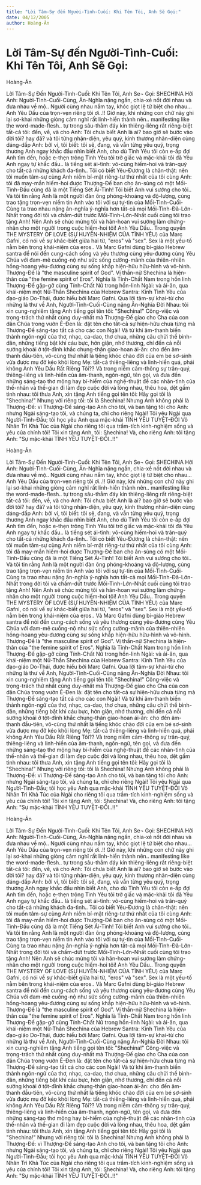 ```yaml
---
title: "Lời Tâm-Sự đến Người-Tình-Cuối: Khi Tên Tôi, Anh Sẽ Gọi:"
date: 04/12/2005
author: Hoàng-Ân
---
```


# Lời Tâm-Sự đến Người-Tình-Cuối: Khi Tên Tôi, Anh Sẽ Gọi:

Hoàng-Ân


Lời Tâm-Sự Đến Người-Tình-Cuối: Khi Tên Tôi, Anh Se¬ Gọi: SHECHINA
Hỡi Anh: Người-Tình-Cuối-Cùng, Ân-Nghĩa nặng ngần, chia-xẻ nốt đời nhau và đưa nhau về mộ.. Người cùng nhau nắm tay, khóc giọt lệ tử biệt cho nhau...
    Anh Yêu Dấu của trọn-vẹn riêng tôi ơi..!!
    Giờ này, khi những con chữ này ghi lại sơ-khai những giòng cảm nghĩ rất linh-hiển thành nên.. manifesting like the word-made-flesh.. tự trong sâu-thẳm đáy kín thiêng-liêng rất riêng-biệt tất-cả tôi: đến, về, và cho Anh: Tôi chưa biết Anh là ai? bao giờ sẽ bước vào đời tôi? hay đã? và tôi từng nhận-diện, yêu quý, kính thương nhân-diện cùng dáng-dấp Anh: bởi vì, tôi biết: tôi sẽ, đang, và vẫn từng yêu quý, trọng thương Anh ngay khắc đầu nhìn biết Anh, cho dù Tình Yêu tôi còn e-ấp đợi Anh tìm đến, hoặc e-thẹn trông Tình Yêu tôi trở giấc và mặc-khải tôi đã Yêu Anh ngay tự khắc đầu.. là tiếng sét ái-tình: vô-cùng hiếm-hoi và trân-quý cho tất-cả những khách đa-tình..  Tôi có biết Yêu-Đương là chân-thật: nên tôi muốn tâm-sự cùng Anh niềm bí-mật riêng-tư thứ nhất của tôi cùng Anh: tôi đã may-mắn hiếm-hoi được Thượng-Đế ban cho ân-sủng có một Mối-Tình-Đầu cũng đã là một Tiếng Sét Ái-Tình!  Tôi biết Anh vui sướng cho tôi.. Và tôi tin rằng Anh là một người đàn ông phóng-khoáng và độ-lượng, cùng trao tặng trọn-vẹn niềm tin Anh vào tôi với sự tự-tin của Mối-Tình-Cuối-Cùng ta trao nhau nặng ân-nghĩa ý-nghĩa hơn tất-cả mọi Mối-Tình-Đã-Lớn-Nhất trong đời tôi và chấm-dứt trước Mối-Tình-Lớn-Nhất cuối cùng tôi trao tặng Anh!  Nên Anh sẽ chúc mừng tôi và hân-hoan vui sướng làm chứng-nhân cho một người trong cuộc hiếm-hoi tôi!
     Anh Yêu Dấu..
     Trong quyển THE MYSTERY OF LOVE (SỰ HUYỀN-NHIỆM CỦA TÌNH YÊU) của Marc Gafni, có nói về sự khác-biết giữa hai từ, "eros" và "sex".  Sex là một yếu-tố nằm bên trong khái-niệm của eros.. Và Marc Gafni dùng bí-giáo Hebrew santra để nói đến cung-cách sống và yêu thương cùng yêu-đương cùng Yêu Chúa với đam-mê cuồng-nộ như sức sống cường-mãnh của thiên-nhiên hồng-hoang yêu-đương cùng sự sống khắp hiện-hữu hữu-hình và vô-hình.
      Thượng-Đế là "the masculine spirit of God".  Vị thần-nữ Shechina là hiện-thân của "the femine spirit of Eros".  Nghĩa là Tính-Chất Nam trong hồn linh Thượng-Đế gặp-gỡ cùng Tính-Chất Nữ trong hồn-linh Ngài: và ái-ân, qua khái-niệm một Nữ-Thần Shechina của Hebrew Santra: Kinh Tình Yêu của đạo-giáo Do-Thái, được hiểu bởi Marc Gafni.
      Qua lời tâm-sự khai-từ cho những lá thư về Anh, Người-Tình-Cuối-Cùng nặng Ân-Nghĩa Đời Nhau: tôi xin cung-nghiêm tặng Anh tiếng gọi tên tôi: "Shechina!"  Công-việc và trọng-trách thứ nhất cùng duy-nhất mà Thượng-Đế giao cho Cha của con dân Chúa trong vườn Ê-Đen là: đặt tên cho tất-cả sự hiện-hữu chưa từng mà Thượng-Đế sáng-tạo tất cả cho các con Ngài!  Và từ khi âm-thanh biến thành ngôn-ngữ của thơ, nhạc, ca-dao, thơ chua, những câu chửi thề bình-dân, những tiếng bật khi cáu bực, hờn giận, nhớ thương, chí đến cả nỗi sướng khoái ở tột-đỉnh khắc chung-thân giao-hoan ái-ân: cho đến âm-thanh đầu-tiên, vô-cùng thứ nhất là tiếng khóc chào đời của em bé sơ-sinh vừa được mụ đỡ kéo khỏi lòng Mẹ: tất-cả thiêng-liêng và linh-hiển quá, phải không Anh Yêu Dấu Rất Riêng Tôi??
      Và trong niềm cảm-thông sự trân-quý, thiêng-liêng và linh-hiển của âm-thanh, ngôn-ngữ, tên gọi, và đưa đến những sáng-tạo thơ mộng hay bí-hiểm của nghệ-thuật để các nhân-tình của thế-nhân và thế-gian đi làm đẹp cuộc đời và lòng nhau, thêu hoa, dệt gấm tình nhau: tôi thưa Anh, xin tặng Anh tiếng gọi tên tôi: Hãy gọi tôi là "Shechina!"  Nhưng với riêng tôi: tôi là Shechina! Nhưng Anh không phải là Thượng-Đế: vì Thượng-Đế sáng-tạo Anh cho tôi, và ban tặng tôi cho Anh: nhưng Ngài sáng-tạo tôi, và chúng ta, chỉ cho riêng Ngài!  Tôi yêu Ngài qua Người-Tình-Đầu; tôi học yêu Anh qua mặc-khải TÌNH YÊU TUYỆT-ĐỐI Vô Nhân Tri Khả Túc của Ngài cho riêng tôi qua trầm-tích kinh-nghiệm sống và yêu của chính tôi!
      Tôi xin tặng Anh, tôi: Shechina!  Và, cho riêng Anh: tôi tặng Anh: "Sự mặc-khải TÌNH YÊU TUYỆT-ĐỐI..!!"

Hoàng-Ân


Lời Tâm-Sự Đến Người-Tình-Cuối: Khi Tên Tôi, Anh Se¬ Gọi: SHECHINA
Hỡi Anh: Người-Tình-Cuối-Cùng, Ân-Nghĩa nặng ngần, chia-xẻ nốt đời nhau và đưa nhau về mộ.. Người cùng nhau nắm tay, khóc giọt lệ tử biệt cho nhau...
    Anh Yêu Dấu của trọn-vẹn riêng tôi ơi..!!
    Giờ này, khi những con chữ này ghi lại sơ-khai những giòng cảm nghĩ rất linh-hiển thành nên.. manifesting like the word-made-flesh.. tự trong sâu-thẳm đáy kín thiêng-liêng rất riêng-biệt tất-cả tôi: đến, về, và cho Anh: Tôi chưa biết Anh là ai? bao giờ sẽ bước vào đời tôi? hay đã? và tôi từng nhận-diện, yêu quý, kính thương nhân-diện cùng dáng-dấp Anh: bởi vì, tôi biết: tôi sẽ, đang, và vẫn từng yêu quý, trọng thương Anh ngay khắc đầu nhìn biết Anh, cho dù Tình Yêu tôi còn e-ấp đợi Anh tìm đến, hoặc e-thẹn trông Tình Yêu tôi trở giấc và mặc-khải tôi đã Yêu Anh ngay tự khắc đầu.. là tiếng sét ái-tình: vô-cùng hiếm-hoi và trân-quý cho tất-cả những khách đa-tình..  Tôi có biết Yêu-Đương là chân-thật: nên tôi muốn tâm-sự cùng Anh niềm bí-mật riêng-tư thứ nhất của tôi cùng Anh: tôi đã may-mắn hiếm-hoi được Thượng-Đế ban cho ân-sủng có một Mối-Tình-Đầu cũng đã là một Tiếng Sét Ái-Tình!  Tôi biết Anh vui sướng cho tôi.. Và tôi tin rằng Anh là một người đàn ông phóng-khoáng và độ-lượng, cùng trao tặng trọn-vẹn niềm tin Anh vào tôi với sự tự-tin của Mối-Tình-Cuối-Cùng ta trao nhau nặng ân-nghĩa ý-nghĩa hơn tất-cả mọi Mối-Tình-Đã-Lớn-Nhất trong đời tôi và chấm-dứt trước Mối-Tình-Lớn-Nhất cuối cùng tôi trao tặng Anh!  Nên Anh sẽ chúc mừng tôi và hân-hoan vui sướng làm chứng-nhân cho một người trong cuộc hiếm-hoi tôi!
     Anh Yêu Dấu..
     Trong quyển THE MYSTERY OF LOVE (SỰ HUYỀN-NHIỆM CỦA TÌNH YÊU) của Marc Gafni, có nói về sự khác-biết giữa hai từ, "eros" và "sex".  Sex là một yếu-tố nằm bên trong khái-niệm của eros.. Và Marc Gafni dùng bí-giáo Hebrew santra để nói đến cung-cách sống và yêu thương cùng yêu-đương cùng Yêu Chúa với đam-mê cuồng-nộ như sức sống cường-mãnh của thiên-nhiên hồng-hoang yêu-đương cùng sự sống khắp hiện-hữu hữu-hình và vô-hình.
      Thượng-Đế là "the masculine spirit of God".  Vị thần-nữ Shechina là hiện-thân của "the femine spirit of Eros".  Nghĩa là Tính-Chất Nam trong hồn linh Thượng-Đế gặp-gỡ cùng Tính-Chất Nữ trong hồn-linh Ngài: và ái-ân, qua khái-niệm một Nữ-Thần Shechina của Hebrew Santra: Kinh Tình Yêu của đạo-giáo Do-Thái, được hiểu bởi Marc Gafni.
      Qua lời tâm-sự khai-từ cho những lá thư về Anh, Người-Tình-Cuối-Cùng nặng Ân-Nghĩa Đời Nhau: tôi xin cung-nghiêm tặng Anh tiếng gọi tên tôi: "Shechina!"  Công-việc và trọng-trách thứ nhất cùng duy-nhất mà Thượng-Đế giao cho Cha của con dân Chúa trong vườn Ê-Đen là: đặt tên cho tất-cả sự hiện-hữu chưa từng mà Thượng-Đế sáng-tạo tất cả cho các con Ngài!  Và từ khi âm-thanh biến thành ngôn-ngữ của thơ, nhạc, ca-dao, thơ chua, những câu chửi thề bình-dân, những tiếng bật khi cáu bực, hờn giận, nhớ thương, chí đến cả nỗi sướng khoái ở tột-đỉnh khắc chung-thân giao-hoan ái-ân: cho đến âm-thanh đầu-tiên, vô-cùng thứ nhất là tiếng khóc chào đời của em bé sơ-sinh vừa được mụ đỡ kéo khỏi lòng Mẹ: tất-cả thiêng-liêng và linh-hiển quá, phải không Anh Yêu Dấu Rất Riêng Tôi??
      Và trong niềm cảm-thông sự trân-quý, thiêng-liêng và linh-hiển của âm-thanh, ngôn-ngữ, tên gọi, và đưa đến những sáng-tạo thơ mộng hay bí-hiểm của nghệ-thuật để các nhân-tình của thế-nhân và thế-gian đi làm đẹp cuộc đời và lòng nhau, thêu hoa, dệt gấm tình nhau: tôi thưa Anh, xin tặng Anh tiếng gọi tên tôi: Hãy gọi tôi là "Shechina!"  Nhưng với riêng tôi: tôi là Shechina! Nhưng Anh không phải là Thượng-Đế: vì Thượng-Đế sáng-tạo Anh cho tôi, và ban tặng tôi cho Anh: nhưng Ngài sáng-tạo tôi, và chúng ta, chỉ cho riêng Ngài!  Tôi yêu Ngài qua Người-Tình-Đầu; tôi học yêu Anh qua mặc-khải TÌNH YÊU TUYỆT-ĐỐI Vô Nhân Tri Khả Túc của Ngài cho riêng tôi qua trầm-tích kinh-nghiệm sống và yêu của chính tôi!
      Tôi xin tặng Anh, tôi: Shechina!  Và, cho riêng Anh: tôi tặng Anh: "Sự mặc-khải TÌNH YÊU TUYỆT-ĐỐI..!!"

Hoàng-Ân


Lời Tâm-Sự Đến Người-Tình-Cuối: Khi Tên Tôi, Anh Se¬ Gọi: SHECHINA
Hỡi Anh: Người-Tình-Cuối-Cùng, Ân-Nghĩa nặng ngần, chia-xẻ nốt đời nhau và đưa nhau về mộ.. Người cùng nhau nắm tay, khóc giọt lệ tử biệt cho nhau...
    Anh Yêu Dấu của trọn-vẹn riêng tôi ơi..!!
    Giờ này, khi những con chữ này ghi lại sơ-khai những giòng cảm nghĩ rất linh-hiển thành nên.. manifesting like the word-made-flesh.. tự trong sâu-thẳm đáy kín thiêng-liêng rất riêng-biệt tất-cả tôi: đến, về, và cho Anh: Tôi chưa biết Anh là ai? bao giờ sẽ bước vào đời tôi? hay đã? và tôi từng nhận-diện, yêu quý, kính thương nhân-diện cùng dáng-dấp Anh: bởi vì, tôi biết: tôi sẽ, đang, và vẫn từng yêu quý, trọng thương Anh ngay khắc đầu nhìn biết Anh, cho dù Tình Yêu tôi còn e-ấp đợi Anh tìm đến, hoặc e-thẹn trông Tình Yêu tôi trở giấc và mặc-khải tôi đã Yêu Anh ngay tự khắc đầu.. là tiếng sét ái-tình: vô-cùng hiếm-hoi và trân-quý cho tất-cả những khách đa-tình..  Tôi có biết Yêu-Đương là chân-thật: nên tôi muốn tâm-sự cùng Anh niềm bí-mật riêng-tư thứ nhất của tôi cùng Anh: tôi đã may-mắn hiếm-hoi được Thượng-Đế ban cho ân-sủng có một Mối-Tình-Đầu cũng đã là một Tiếng Sét Ái-Tình!  Tôi biết Anh vui sướng cho tôi.. Và tôi tin rằng Anh là một người đàn ông phóng-khoáng và độ-lượng, cùng trao tặng trọn-vẹn niềm tin Anh vào tôi với sự tự-tin của Mối-Tình-Cuối-Cùng ta trao nhau nặng ân-nghĩa ý-nghĩa hơn tất-cả mọi Mối-Tình-Đã-Lớn-Nhất trong đời tôi và chấm-dứt trước Mối-Tình-Lớn-Nhất cuối cùng tôi trao tặng Anh!  Nên Anh sẽ chúc mừng tôi và hân-hoan vui sướng làm chứng-nhân cho một người trong cuộc hiếm-hoi tôi!
     Anh Yêu Dấu..
     Trong quyển THE MYSTERY OF LOVE (SỰ HUYỀN-NHIỆM CỦA TÌNH YÊU) của Marc Gafni, có nói về sự khác-biết giữa hai từ, "eros" và "sex".  Sex là một yếu-tố nằm bên trong khái-niệm của eros.. Và Marc Gafni dùng bí-giáo Hebrew santra để nói đến cung-cách sống và yêu thương cùng yêu-đương cùng Yêu Chúa với đam-mê cuồng-nộ như sức sống cường-mãnh của thiên-nhiên hồng-hoang yêu-đương cùng sự sống khắp hiện-hữu hữu-hình và vô-hình.
      Thượng-Đế là "the masculine spirit of God".  Vị thần-nữ Shechina là hiện-thân của "the femine spirit of Eros".  Nghĩa là Tính-Chất Nam trong hồn linh Thượng-Đế gặp-gỡ cùng Tính-Chất Nữ trong hồn-linh Ngài: và ái-ân, qua khái-niệm một Nữ-Thần Shechina của Hebrew Santra: Kinh Tình Yêu của đạo-giáo Do-Thái, được hiểu bởi Marc Gafni.
      Qua lời tâm-sự khai-từ cho những lá thư về Anh, Người-Tình-Cuối-Cùng nặng Ân-Nghĩa Đời Nhau: tôi xin cung-nghiêm tặng Anh tiếng gọi tên tôi: "Shechina!"  Công-việc và trọng-trách thứ nhất cùng duy-nhất mà Thượng-Đế giao cho Cha của con dân Chúa trong vườn Ê-Đen là: đặt tên cho tất-cả sự hiện-hữu chưa từng mà Thượng-Đế sáng-tạo tất cả cho các con Ngài!  Và từ khi âm-thanh biến thành ngôn-ngữ của thơ, nhạc, ca-dao, thơ chua, những câu chửi thề bình-dân, những tiếng bật khi cáu bực, hờn giận, nhớ thương, chí đến cả nỗi sướng khoái ở tột-đỉnh khắc chung-thân giao-hoan ái-ân: cho đến âm-thanh đầu-tiên, vô-cùng thứ nhất là tiếng khóc chào đời của em bé sơ-sinh vừa được mụ đỡ kéo khỏi lòng Mẹ: tất-cả thiêng-liêng và linh-hiển quá, phải không Anh Yêu Dấu Rất Riêng Tôi??
      Và trong niềm cảm-thông sự trân-quý, thiêng-liêng và linh-hiển của âm-thanh, ngôn-ngữ, tên gọi, và đưa đến những sáng-tạo thơ mộng hay bí-hiểm của nghệ-thuật để các nhân-tình của thế-nhân và thế-gian đi làm đẹp cuộc đời và lòng nhau, thêu hoa, dệt gấm tình nhau: tôi thưa Anh, xin tặng Anh tiếng gọi tên tôi: Hãy gọi tôi là "Shechina!"  Nhưng với riêng tôi: tôi là Shechina! Nhưng Anh không phải là Thượng-Đế: vì Thượng-Đế sáng-tạo Anh cho tôi, và ban tặng tôi cho Anh: nhưng Ngài sáng-tạo tôi, và chúng ta, chỉ cho riêng Ngài!  Tôi yêu Ngài qua Người-Tình-Đầu; tôi học yêu Anh qua mặc-khải TÌNH YÊU TUYỆT-ĐỐI Vô Nhân Tri Khả Túc của Ngài cho riêng tôi qua trầm-tích kinh-nghiệm sống và yêu của chính tôi!
      Tôi xin tặng Anh, tôi: Shechina!  Và, cho riêng Anh: tôi tặng Anh: "Sự mặc-khải TÌNH YÊU TUYỆT-ĐỐI..!!"
